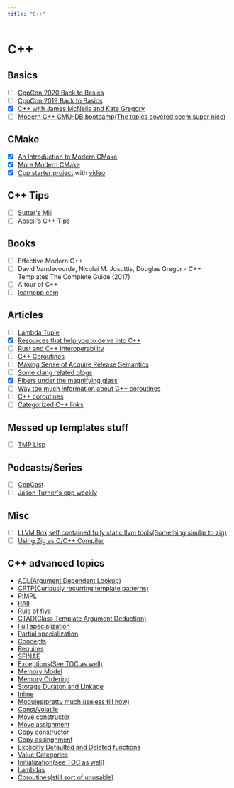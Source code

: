 ```yaml
---
title: "C++"
---
```


# C++

## Basics

- [ ] [CppCon 2020 Back to Basics](https://www.youtube.com/playlist?list=PLHTh1InhhwT5o3GwbFYy3sR7HDNRA353e)
- [ ] [CppCon 2019 Back to Basics](https://www.youtube.com/playlist?list=PLHTh1InhhwT4CTnVjJqnAKeMfGzOWjsRa)
- [x] [C++ with James McNeils and Kate Gregory](https://youtube.com/playlist?list=PLB_QFf1fzn9O_22Q-P4xNajxIlbY3aCQk)
- [ ] [Modern C++ CMU-DB bootcamp(The topics covered seem super nice)](https://github.com/cmu-db/15445-bootcamp)

## CMake

- [x] [An Introduction to Modern CMake](https://cliutils.gitlab.io/modern-cmake/)
- [x] [More Modern CMake](https://hsf-training.github.io/hsf-training-cmake-webpage/)
- [x] [Cpp starter project](https://github.com/cpp-best-practices/cpp_starter_project)
      with [video](https://www.youtube.com/watch?v=YbgH7yat-Jo)

## C++ Tips

- [ ] [Sutter's Mill](https://herbsutter.com/gotw/)
- [ ] [Abseil's C++ Tips](https://abseil.io/tips/)

## Books

- [ ] Effective Modern C++
- [ ] David Vandevoorde, Nicolai M. Josuttis, Douglas Gregor - C++ Templates
      The Complete Guide (2017)
- [ ] A tour of C++
- [ ] [learncpp.com](https://www.learncpp.com/)

## Articles

- [ ] [Lambda Tuple](https://groundswellaudio.github.io/posts/cpp_lambda_tuple/)
- [x] [Resources that help you to delve into C++](https://lesleylai.info/en/delve_into_cpp/)
- [ ] [Rust and C++ Interoperability](https://news.ycombinator.com/item?id=33590308)
- [ ] [C++ Coroutines](https://news.ycombinator.com/item?id=34898130)
- [ ] [Making Sense of Acquire Release Semantics](https://davekilian.com/acquire-release.html)
- [ ] [Some clang related blogs](https://blog.trailofbits.com/)
- [x] [Fibers under the magnifying glass](https://www.open-std.org/JTC1/SC22/WG21/docs/papers/2018/p1364r0.pdf)
- [ ] [Way too much information about C++ coroutines](https://lewissbaker.github.io/)
- [ ] [C++ coroutines](https://www.scs.stanford.edu/~dm/blog/c++-coroutines.html)
- [ ] [Categorized C++ links](https://github.com/MattPD/cpplinks)

## Messed up templates stuff

- [ ] [TMP Lisp](https://github.com/tdp2110/TmpLisp)

## Podcasts/Series

- [ ] [CppCast](https://cppcast.com/)
- [ ] [Jason Turner's cpp weekly](https://youtube.com/playlist?list=PLs3KjaCtOwSZ2tbuV1hx8Xz-rFZTan2J1)

## Misc

- [ ] [LLVM Box,self contained fully static llvm tools(Something similar to zig)](https://github.com/rsms/llvmbox)
- [ ] [Using Zig as C/C++ Compiler](https://zig.news/kristoff/compile-a-c-c-project-with-zig-368j)

## C++ advanced topics

- [ADL(Argument Dependent Lookup)](https://en.cppreference.com/w/cpp/language/adl)
- [CRTP(Curiously recurring template patterns)](https://en.cppreference.com/w/cpp/language/crtphttps://en.cppreference.com/w/cpp/language/crtp)
- [PIMPL](https://en.cppreference.com/w/cpp/language/pimpl)
- [RAII](https://en.cppreference.com/w/cpp/language/raii)
- [Rule of five](https://en.cppreference.com/w/cpp/language/rule_of_three)
- [CTAD(Class Template Argument Deduction)](https://en.cppreference.com/w/cpp/language/class_template_argument_deduction)
- [Full specialization](https://en.cppreference.com/w/cpp/language/template_specialization)
- [Partial specialization](https://en.cppreference.com/w/cpp/language/partial_specialization)
- [Concepts](https://en.cppreference.com/w/cpp/language/constraints)
- [Requires](https://en.cppreference.com/w/cpp/language/requires)
- [SFINAE](https://en.cppreference.com/w/cpp/language/sfinae)
- [Exceptions(See TOC as well)](https://en.cppreference.com/w/cpp/language/exceptions)
- [Memory Model](https://en.cppreference.com/w/cpp/language/memory_model)
- [Memory Ordering](https://en.cppreference.com/w/cpp/atomic/memory_order)
- [Storage Duraton and Linkage](https://en.cppreference.com/w/cpp/language/storage_duration)
- [Inline](https://en.cppreference.com/w/cpp/language/inline)
- [Modules(pretty much useless till now)](https://en.cppreference.com/w/cpp/language/modules)
- [Const/volatile](https://en.cppreference.com/w/cpp/language/cv)
- [Move constructor](https://en.cppreference.com/w/cpp/language/move_constructor)
- [Move assignment](https://en.cppreference.com/w/cpp/language/move_assignment)
- [Copy constructor](https://en.cppreference.com/w/cpp/language/copy_constructor)
- [Copy assingnment](https://en.cppreference.com/w/cpp/language/copy_assignment)
- [Explicitly Defaulted and Deleted functions](https://learn.microsoft.com/en-us/cpp/cpp/explicitly-defaulted-and-deleted-functions?view=msvc-170)
- [Value Categories](https://en.cppreference.com/w/cpp/language/value_category)
- [Initialization(see TOC as well)](https://en.cppreference.com/w/cpp/language/initialization)
- [Lambdas](https://en.cppreference.com/w/cpp/language/lambda)
- [Coroutines(still sort of unusable)](https://en.cppreference.com/w/cpp/language/coroutines)
